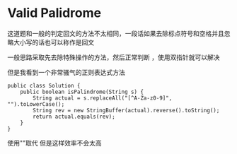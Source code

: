 # Valid Palidrome

这道题和一般的判定回文的方法不太相同，一段话如果去除标点符号和空格并且忽略大小写的话也可以称作是回文

一般思路采取先去除特殊操作的方法，然后正常判断 ，使用双指针就可以解决

但是我看到一个非常骚气的正则表达式方法
```
public class Solution {
    public boolean isPalindrome(String s) {
        String actual = s.replaceAll("[^A-Za-z0-9]", "").toLowerCase();
        String rev = new StringBuffer(actual).reverse().toString();
        return actual.equals(rev);
    }
}
```

使用""取代 
但是这样效率不会太高
